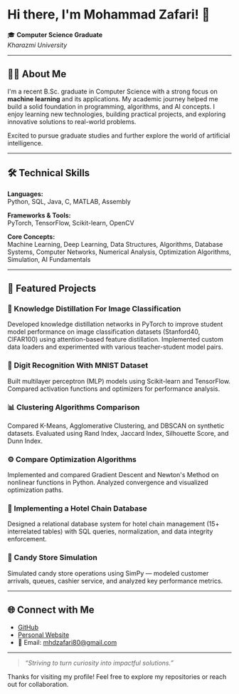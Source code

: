 # Hi there, I'm Mohammad Zafari! 👋

🎓 **Computer Science Graduate**  
_Kharazmi University_

---

## 👨‍💻 About Me

I'm a recent B.Sc. graduate in Computer Science with a strong focus on **machine learning** and its applications. My academic journey helped me build a solid foundation in programming, algorithms, and AI concepts. I enjoy learning new technologies, building practical projects, and exploring innovative solutions to real-world problems.

Excited to pursue graduate studies and further explore the world of artificial intelligence.

---

## 🛠️ Technical Skills

**Languages:**  
Python, SQL, Java, C, MATLAB, Assembly

**Frameworks & Tools:**  
PyTorch, TensorFlow, Scikit-learn, OpenCV

**Core Concepts:**  
Machine Learning, Deep Learning, Data Structures, Algorithms, Database Systems, Computer Networks, Numerical Analysis, Optimization Algorithms, Simulation, AI Fundamentals

---

## 🚀 Featured Projects

### 🔎 Knowledge Distillation For Image Classification
Developed knowledge distillation networks in PyTorch to improve student model performance on image classification datasets (Stanford40, CIFAR100) using attention-based feature distillation. Implemented custom data loaders and experimented with various teacher-student model pairs.

### 🧠 Digit Recognition With MNIST Dataset
Built multilayer perceptron (MLP) models using Scikit-learn and TensorFlow. Compared activation functions and optimizers for performance analysis.

### 📊 Clustering Algorithms Comparison
Compared K-Means, Agglomerative Clustering, and DBSCAN on synthetic datasets. Evaluated using Rand Index, Jaccard Index, Silhouette Score, and Dunn Index.

### ⚙️ Compare Optimization Algorithms
Implemented and compared Gradient Descent and Newton's Method on nonlinear functions in Python. Analyzed convergence and visualized optimization paths.

### 🏨 Implementing a Hotel Chain Database
Designed a relational database system for hotel chain management (15+ interrelated tables) with SQL queries, normalization, and data integrity enforcement.

### 🍬 Candy Store Simulation
Simulated candy store operations using SimPy — modeled customer arrivals, queues, cashier service, and analyzed key performance metrics.

---

## 🌐 Connect with Me

- [GitHub](https://github.com/m-zafari)
- [Personal Website](https://m-zafari.github.io/)
- 📧 Email: mhdzafari80@gmail.com

---

> _“Striving to turn curiosity into impactful solutions.”_

Thanks for visiting my profile! Feel free to explore my repositories or reach out for collaboration.
